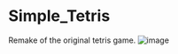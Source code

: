 # Simple_Tetris
Remake of the original tetris game.
![image](https://user-images.githubusercontent.com/80765120/116877652-0bc0c800-ac40-11eb-982a-6c93b307b153.png)
